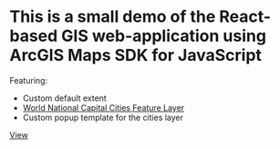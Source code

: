 # This is a small demo of the React-based GIS web-application using ArcGIS Maps SDK for JavaScript

Featuring:
- Custom default extent
- [World National Capital Cities Feature Layer](https://www.arcgis.com/home/item.html?id=d9677f2ef1d547c29fc30e628596f0c0)
- Custom popup template for the cities layer

[View](https://ivanegorovdev.github.io/ArcGIS-React-Demo/dist/)
